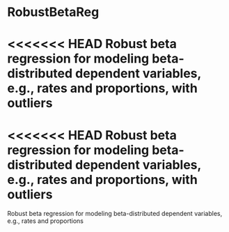 # RobustBetaReg
<<<<<<< HEAD
Robust beta regression for modeling beta-distributed dependent variables, e.g., rates and proportions, with outliers 
=======
<<<<<<< HEAD
Robust beta regression for modeling beta-distributed dependent variables, e.g., rates and proportions, with outliers 
=======
Robust beta regression for modeling beta-distributed dependent variables, e.g., rates and proportions

